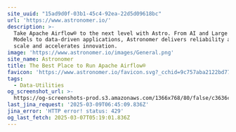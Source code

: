 ```yaml
---
site_uuid: "15ad9d0f-03b1-45c4-92ea-22d5d09618bc"
url: 'https://www.astronomer.io/'
description: >-
  Take Apache Airflow® to the next level with Astro. From AI and Large Language
  Models to data-driven applications, Astronomer delivers reliability at any
  scale and accelerates innovation.
image: 'https://www.astronomer.io/images/General.png'
site_name: Astronomer
title: The Best Place to Run Apache Airflow®
favicon: 'https://www.astronomer.io/favicon.svg?_cchid=9c757aba2122bd77699d0b55ce381f6c'
tags:
  - Data-Utilities
og_screenshot_url: >-
  https://og-screenshots-prod.s3.amazonaws.com/1366x768/80/false/c3636c9adad3e69e9e40f4d1c90fbbc94a75074ddfee7365577f5124be2c0e3a.jpeg
last_jina_request: '2025-03-09T06:45:09.836Z'
jina_error: 'HTTP error! status: 429'
og_last_fetch: 2025-03-07T05:19:01.836Z
---
```


